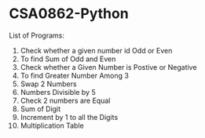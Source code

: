 # CSA0862-Python
List of Programs:
1) Check whether a given number id Odd or Even
2) To find Sum of Odd and Even
3) Check whether a Given Number is Postive or Negative
4) To find Greater Number Among 3
5) Swap 2 Numbers
6) Numbers Divisible by 5
7) Check 2 numbers are Equal
8) Sum of Digit
9) Increment by 1 to all the Digits
10) Multiplication Table 
